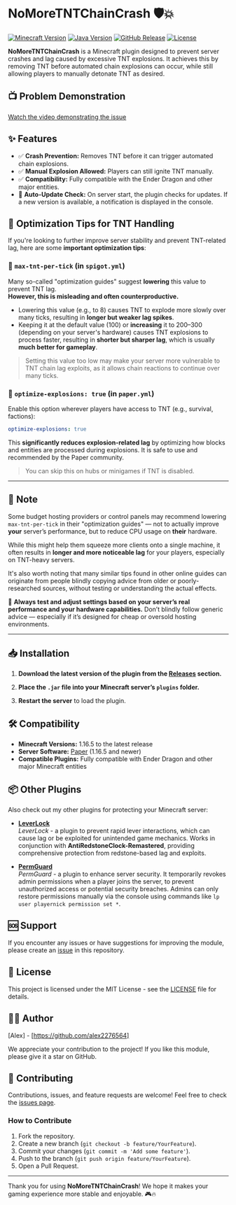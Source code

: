 # NoMoreTNTChainCrash 🛡️💥

[![Minecraft Version](https://img.shields.io/badge/Minecraft-1.16.5+-brightgreen)](https://papermc.io/software/paper)
[![Java Version](https://img.shields.io/badge/java-16+-orange)](https://adoptium.net/installation/linux/)
[![GitHub Release](https://img.shields.io/github/v/release/alex2276564/NoMoreTNTChainCrash?color=blue)](https://github.com/alex2276564/NoMoreTNTChainCrash/releases/latest)
[![License](https://img.shields.io/badge/license-MIT-green.svg)](LICENSE)

**NoMoreTNTChainCrash** is a Minecraft plugin designed to prevent server crashes and lag caused by excessive TNT explosions. It achieves this by removing TNT before automated chain explosions can occur, while still allowing players to manually detonate TNT as desired.

## 📺 Problem Demonstration
[Watch the video demonstrating the issue](https://www.youtube.com/watch?v=HEet0raMR4o)

## ✨ Features

- ✅ **Crash Prevention:** Removes TNT before it can trigger automated chain explosions.
- ✅ **Manual Explosion Allowed:** Players can still ignite TNT manually.
- ✅ **Compatibility:** Fully compatible with the Ender Dragon and other major entities.
- 🔄 **Auto-Update Check:** On server start, the plugin checks for updates. If a new version is available, a notification is displayed in the console.

## 🧠 Optimization Tips for TNT Handling

If you're looking to further improve server stability and prevent TNT-related lag, here are some **important optimization tips**:

### 🔧 `max-tnt-per-tick` (in `spigot.yml`)

Many so-called "optimization guides" suggest **lowering** this value to prevent TNT lag.  
**However, this is misleading and often counterproductive.**

- Lowering this value (e.g., to 8) causes TNT to explode more slowly over many ticks, resulting in **longer but weaker lag spikes**.
- Keeping it at the default value (100) or **increasing** it to 200–300 (depending on your server's hardware) causes TNT explosions to process faster, resulting in **shorter but sharper lag**, which is usually **much better for gameplay**.

> Setting this value too low may make your server more vulnerable to TNT chain lag exploits, as it allows chain reactions to continue over many ticks.

### 🚀 `optimize-explosions: true` (in `paper.yml`)

Enable this option wherever players have access to TNT (e.g., survival, factions):

```yaml
optimize-explosions: true
```

This **significantly reduces explosion-related lag** by optimizing how blocks and entities are processed during explosions. It is safe to use and recommended by the Paper community.

> You can skip this on hubs or minigames if TNT is disabled.

---

## 📌 Note

Some budget hosting providers or control panels may recommend lowering `max-tnt-per-tick` in their "optimization guides" — not to actually improve **your** server’s performance, but to reduce CPU usage on **their** hardware.

While this might help them squeeze more clients onto a single machine, it often results in **longer and more noticeable lag** for your players, especially on TNT-heavy servers.

It's also worth noting that many similar tips found in other online guides can originate from people blindly copying advice from older or poorly-researched sources, without testing or understanding the actual effects.

🔧 **Always test and adjust settings based on your server’s real performance and your hardware capabilities.** Don’t blindly follow generic advice — especially if it’s designed for cheap or oversold hosting environments.

---

## 📥 Installation

1. **Download the latest version of the plugin from the [Releases](https://github.com/alex2276564/NoMoreTNTChainCrash/releases) section.**

2. **Place the `.jar` file into your Minecraft server’s `plugins` folder.**

3. **Restart the server** to load the plugin.

## 🛠️ Compatibility

- **Minecraft Versions:** 1.16.5 to the latest release
- **Server Software:** [Paper](https://papermc.io/) (1.16.5 and newer)
- **Compatible Plugins:** Fully compatible with Ender Dragon and other major Minecraft entities

## 📦 Other Plugins

Also check out my other plugins for protecting your Minecraft server:

- [**LeverLock**](https://github.com/alex2276564/LeverLock)  
  *LeverLock* - a plugin to prevent rapid lever interactions, which can cause lag or be exploited for unintended game mechanics. Works in conjunction with **AntiRedstoneClock-Remastered**, providing comprehensive protection from redstone-based lag and exploits.

- [**PermGuard**](https://github.com/alex2276564/PermGuard)  
  *PermGuard* - a plugin to enhance server security. It temporarily revokes admin permissions when a player joins the server, to prevent unauthorized access or potential security breaches. Admins can only restore permissions manually via the console using commands like `lp user playernick permission set *`.

## 🆘 Support

If you encounter any issues or have suggestions for improving the module, please create an [issue](https://github.com/alex2276564/NoMoreTNTChainCrash/issues) in this repository.

## 📄 License

This project is licensed under the MIT License - see the [LICENSE](LICENSE) file for details.

## 👨‍💻 Author

[Alex] - [https://github.com/alex2276564]

We appreciate your contribution to the project! If you like this module, please give it a star on GitHub.

## 🤝 Contributing

Contributions, issues, and feature requests are welcome! Feel free to check the [issues page](https://github.com/alex2276564/NoMoreTNTChainCrash/issues).

### How to Contribute

1. Fork the repository.
2. Create a new branch (`git checkout -b feature/YourFeature`).
3. Commit your changes (`git commit -m 'Add some feature'`).
4. Push to the branch (`git push origin feature/YourFeature`).
5. Open a Pull Request.

---

Thank you for using **NoMoreTNTChainCrash**! We hope it makes your gaming experience more stable and enjoyable. 🎮🔥
